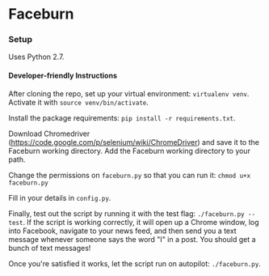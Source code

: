 Faceburn
========

### Setup

Uses Python 2.7.

#### Developer-friendly Instructions

After cloning the repo, set up your virtual environment: `virtualenv venv`. Activate it with `source venv/bin/activate`.

Install the package requirements: `pip install -r requirements.txt`.

Download Chromedriver (https://code.google.com/p/selenium/wiki/ChromeDriver) and save it to the Faceburn working directory. Add the Faceburn working directory to your path.

Change the permissions on `faceburn.py` so that you can run it: `chmod u+x faceburn.py`

Fill in your details in `config.py`.

Finally, test out the script by running it with the test flag: `./faceburn.py --test`. If the script is working correctly, it will open up a Chrome window, log into Facebook, navigate to your news feed, and then send you a text message whenever someone says the word "I" in a post. You should get a bunch of text messages!

Once you're satisfied it works, let the script run on autopilot: `./faceburn.py`. 